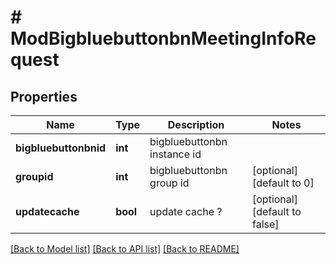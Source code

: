 # # ModBigbluebuttonbnMeetingInfoRequest

## Properties

Name | Type | Description | Notes
------------ | ------------- | ------------- | -------------
**bigbluebuttonbnid** | **int** | bigbluebuttonbn instance id |
**groupid** | **int** | bigbluebuttonbn group id | [optional] [default to 0]
**updatecache** | **bool** | update cache ? | [optional] [default to false]

[[Back to Model list]](../../README.md#models) [[Back to API list]](../../README.md#endpoints) [[Back to README]](../../README.md)
